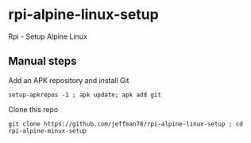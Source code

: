 # rpi-alpine-linux-setup
Rpi - Setup Alpine Linux

## Manual steps

Add an APK repository and install Git

`setup-apkrepos -1 ; apk update; apk add git`
  
Clone this repo

`git clone https://github.com/jeffman78/rpi-alpine-linux-setup ; cd rpi-alpine-minux-setup`
  
  
  
